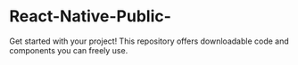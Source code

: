 # React-Native-Public-
Get started with your project! This repository offers downloadable code and components you can freely use.
